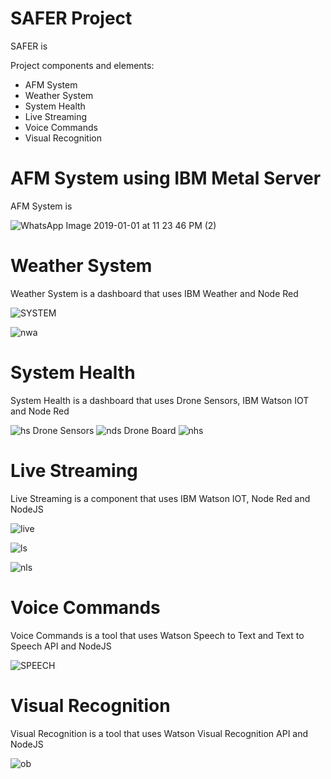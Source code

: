 # SAFER Project

SAFER is 

Project components and elements:
- AFM System
- Weather System 
- System Health
- Live Streaming
- Voice Commands
- Visual Recognition

# AFM System using IBM Metal Server 

AFM System is

![WhatsApp Image 2019-01-01 at 11 23 46 PM (2)](https://user-images.githubusercontent.com/35352600/61595398-c810e180-abc4-11e9-9830-1117da53bc4a.jpeg)

 # Weather System

Weather System is a dashboard that uses IBM Weather and Node Red

![SYSTEM](https://user-images.githubusercontent.com/35352600/61587258-8fd1ba80-ab54-11e9-8c04-378a19c1679c.JPG)

![nwa](https://user-images.githubusercontent.com/35352600/61597283-9dcb1e00-abdc-11e9-8380-9fd355ab0394.JPG)

# System Health 

System Health is a dashboard that uses Drone Sensors, IBM Watson IOT and Node Red

![hs](https://user-images.githubusercontent.com/35352600/61595360-25586300-abc4-11e9-9994-7c089a7b5fed.jpg)
Drone Sensors
![nds](https://user-images.githubusercontent.com/35352600/61597323-04503c00-abdd-11e9-981d-0e11577f9f43.JPG)
Drone Board
![nhs](https://user-images.githubusercontent.com/35352600/61597327-17fba280-abdd-11e9-8d16-c38ff8d5a357.JPG)

# Live Streaming 

 Live Streaming is a component that uses IBM Watson IOT, Node Red and NodeJS 
 
 ![live](https://user-images.githubusercontent.com/35352600/61587366-39b24680-ab57-11e9-820e-b3c7e99f96da.JPG)
 
 ![ls](https://user-images.githubusercontent.com/35352600/61596709-07dfc500-abd5-11e9-816d-8a09d762603a.jpg)
 
![nls](https://user-images.githubusercontent.com/35352600/61597350-99ebcb80-abdd-11e9-8761-234d32a865cb.JPG)

# Voice Commands 

Voice Commands is a tool that uses Watson Speech to Text and Text to Speech API and NodeJS 

![SPEECH](https://user-images.githubusercontent.com/35352600/61587298-a593af80-ab55-11e9-89cd-e46d2eeacb8e.JPG)


# Visual Recognition 

Visual Recognition is a tool that uses Watson Visual Recognition API and NodeJS

![ob](https://user-images.githubusercontent.com/35352600/61596212-ac123d80-abce-11e9-8d5e-f62d09a94ca1.jpg)

